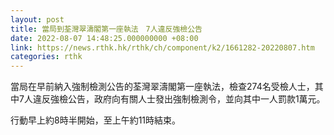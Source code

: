 ```yaml
---
layout: post
title: 當局到荃灣翠濤閣第一座執法　7人違反強檢公告
date: 2022-08-07 14:48:25.000000000 +08:00
link: https://news.rthk.hk/rthk/ch/component/k2/1661282-20220807.htm
categories: rthk
---
```


當局在早前納入強制檢測公告的荃灣翠濤閣第一座執法，檢查274名受檢人士，其中7人違反強檢公告，政府向有關人士發出強制檢測令，並向其中一人罰款1萬元。
 
行動早上約8時半開始，至上午約11時結束。
